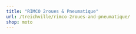 ```yaml
---
title: "RIMCO 2roues & Pneumatique"
url: /treichville/rimco-2roues-and-pneumatique/
shop: moto
---
```

